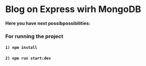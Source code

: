 # Blog on Express wirh MongoDB

**Here you have next possibpossibilities:**




### For running the project

#### `1) npm install`
#### `2) npm run start:dev`